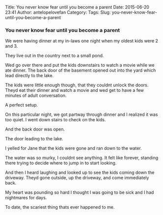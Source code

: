 Title: You never know fear until you become a parent
Date: 2015-06-20 23:41
Author: antelopelovefan
Category: 
Tags: 
Slug: you-never-know-fear-until-you-become-a-parent

### You never know fear until you become a parent

We were having dinner at my in-laws one night when my oldest kids were 2 and 3.

They live out in the country next to a small pond.

Wed go over there and put the kids downstairs to watch a movie while we ate dinner. The back door of the basement opened out into the yard which lead directly to the lake.

The kids were little enough though, that they couldnt unlock the doors. Theyd eat their dinner and watch a movie and wed get to have a few minutes of adult conversation.

A perfect setup.

On this particular night, we got partway through dinner and I realized it was too quiet. I went down stairs to check on the kids.

And the back door was open.

The door leading to the lake.

I yelled for Jane that the kids were gone and ran down to the water.

The water was so murky, I couldnt see anything. It felt like forever, standing there trying to decide where to jump in to start looking.

And then I heard laughing and looked up to see the kids coming down the driveway. Theyd gone outside, up the driveway, and come immediately back.

My heart was pounding so hard I thought I was going to be sick and I had nightmares for days.

To date, the scariest thing thats ever happened to me.

